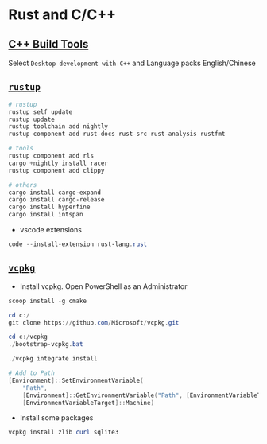 # Rust and C/C++

## [C++ Build Tools](https://visualstudio.microsoft.com/visual-cpp-build-tools/)

Select `Desktop development with C++` and Language packs English/Chinese

## [`rustup`](https://rustup.rs/)

```ps1
# rustup
rustup self update
rustup update
rustup toolchain add nightly
rustup component add rust-docs rust-src rust-analysis rustfmt

# tools
rustup component add rls
cargo +nightly install racer
rustup component add clippy

# others
cargo install cargo-expand
cargo install cargo-release
cargo install hyperfine
cargo install intspan

```

* vscode extensions

```ps1
code --install-extension rust-lang.rust

```

## [`vcpkg`](https://github.com/microsoft/vcpkg)

* Install vcpkg. Open PowerShell as an Administrator

```ps1
scoop install -g cmake

cd c:/
git clone https://github.com/Microsoft/vcpkg.git

cd c:/vcpkg
./bootstrap-vcpkg.bat

./vcpkg integrate install

# Add to Path
[Environment]::SetEnvironmentVariable(
    "Path",
    [Environment]::GetEnvironmentVariable("Path", [EnvironmentVariableTarget]::Machine) + ";C:\vcpkg",
    [EnvironmentVariableTarget]::Machine)

```

* Install some packages

```ps1
vcpkg install zlib curl sqlite3

```
